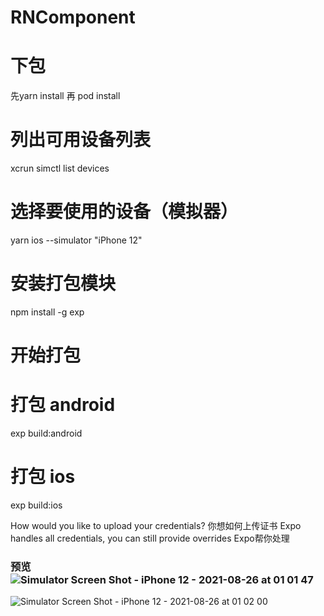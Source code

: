 # RNComponent

# 下包
先yarn install 再 pod install

# 列出可用设备列表
xcrun simctl list devices

# 选择要使用的设备（模拟器）
yarn ios --simulator "iPhone 12"

#  安装打包模块
npm install -g exp

# 开始打包
# 打包  android 
exp build:android

# 打包  ios 
exp build:ios

How would you like to upload your credentials?
你想如何上传证书
Expo handles all credentials, you can still provide overrides 
Expo帮你处理

### 预览![Simulator Screen Shot - iPhone 12 - 2021-08-26 at 01 01 47](https://user-images.githubusercontent.com/54516653/130834417-30731687-70c9-4b98-bba0-bf763e92e3f7.png)
![Simulator Screen Shot - iPhone 12 - 2021-08-26 at 01 02 00](https://user-images.githubusercontent.com/54516653/130834445-729a4a2a-770a-4b8e-b49b-4a06cac367b9.png)
